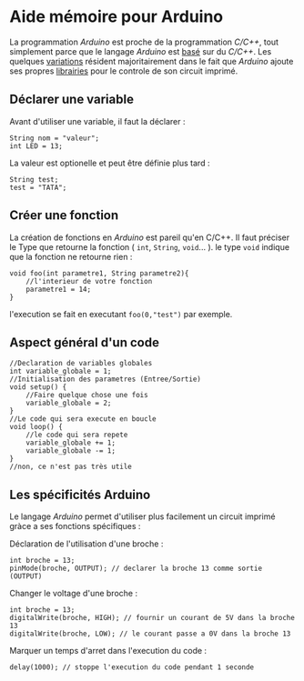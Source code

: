 # Aide mémoire pour Arduino
La programmation _Arduino_ est proche de la programmation _C/C++_, tout simplement parce que le langage _Arduino_ est [basé](https://www.arduino.cc/en/Main/FAQ#toc13) sur du _C/C++_. Les quelques [variations](https://arduino.stackexchange.com/questions/816/c-vs-the-arduino-language) résident majoritairement dans le fait que _Arduino_ ajoute ses propres [librairies](https://www.arduino.cc/reference/en/) pour le controle de son circuit imprimé. 
## Déclarer une variable
Avant d'utiliser une variable, il faut la déclarer :
```Arduino
String nom = "valeur";
int LED = 13;
```
La valeur est optionelle et peut être définie plus tard :
```Arduino
String test;
test = "TATA";
```
## Créer une fonction
La création de fonctions en _Arduino_ est pareil qu'en C/C++. Il faut préciser le Type que retourne la fonction ( `int`, `String`, `void`... ). le type `void` indique que la fonction ne retourne rien :
```Arduino
void foo(int parametre1, String parametre2){
    //l'interieur de votre fonction
    parametre1 = 14;
}
```
l'execution se fait en executant `foo(0,"test")` par exemple.
## Aspect général d'un code
```Arduino
//Declaration de variables globales
int variable_globale = 1;
//Initialisation des parametres (Entree/Sortie)
void setup() {
    //Faire quelque chose une fois
    variable_globale = 2;
}
//Le code qui sera execute en boucle
void loop() {
    //le code qui sera repete
    variable_globale += 1;
    variable_globale -= 1;
}
//non, ce n'est pas très utile
```
## Les spécificités Arduino
Le langage _Arduino_ permet d'utiliser plus facilement un circuit imprimé gràce a ses fonctions spécifiques :

Déclaration de l'utilisation d'une broche :
```Arduino
int broche = 13;
pinMode(broche, OUTPUT); // declarer la broche 13 comme sortie (OUTPUT)
```
Changer le voltage d'une broche :
```Arduino
int broche = 13;
digitalWrite(broche, HIGH); // fournir un courant de 5V dans la broche 13
digitalWrite(broche, LOW); // le courant passe a 0V dans la broche 13
```
Marquer un temps d'arret dans l'execution du code :
```Arduino
delay(1000); // stoppe l'execution du code pendant 1 seconde
```